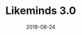 ---
title: Likeminds 3.0
date: 2018-08-24
meta: New York • Aug 2018
link: https://arc.net/l/quote/hdqdwsgd
---